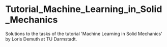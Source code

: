 # Tutorial_Machine_Learning_in_Solid_Mechanics
Solutions to the tasks of the tutorial 'Machine Learning in Solid Mechanics' by Loris Demuth at TU Darmstadt. 
